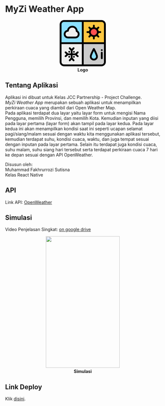 # MyZi Weather App
<p align="center">
  <img src="https://github.com/mfakhru/my-weather-app/blob/master/src/img/weather.png" width="150" height="150">
  <br>
  <b>Logo</b>
</p>

## Tentang Aplikasi
Aplikasi ini dibuat untuk Kelas JCC Partnership - Project Challenge.   
*MyZi Weather App* merupakan sebuah aplikasi untuk menampilkan perkiraan cuaca yang diambil dari Open Weather Map.  
Pada aplikasi terdapat dua layar yaitu layar form untuk mengisi Nama Pengguna, memilih Provinsi, dan memilih Kota.
Kemudian inputan yang diisi pada layar pertama (layar form) akan tampil pada layar kedua. 
Pada layar kedua ini akan menampilkan kondisi saat ini seperti ucapan selamat pagi/siang/malam sesuai dengan waktu kita menggunakan aplikasi tersebut, kemudian terdapat suhu, kondisi cuaca, waktu, dan juga tempat sesuai dengan inputan pada layar pertama. Selain itu terdapat juga kondisi cuaca, suhu malam, suhu siang hari tersebut serta terdapat perkiraan cuaca 7 hari ke depan sesuai dengan API OpenWeather.
   
Disusun oleh:   
Muhammad Fakhrurrozi Sutisna   
Kelas React Native

## API
Link API: [OpenWeather](https://openweathermap.org/api/one-call-api)

## Simulasi
Video Penjelasan Singkat: [on google drive](https://drive.google.com/drive/folders/1LYfKYmSRa9OZ6dLLi4m11uMgiNDBrYvq?usp=sharing)
<p align="center">
  <img src="https://github.com/mfakhru/my-weather-app/blob/master/output app/simulasi.gif" width="240" height="427">
  <br>
  <b>Simulasi</b>
</p>

## Link Deploy
Klik [disini](https://expo.dev/artifacts/0d108f37-0cbc-4955-8e53-ff639fb883ff).
